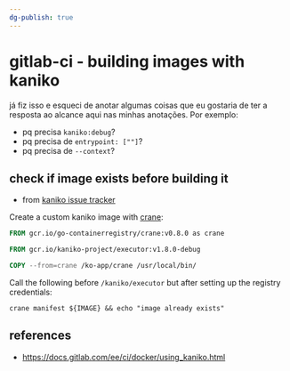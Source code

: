 ```yaml
---
dg-publish: true
---
```

# gitlab-ci - building images with kaniko

já fiz isso e esqueci de anotar algumas coisas que eu gostaria de ter a resposta ao alcance aqui nas minhas anotações. Por exemplo:

- pq precisa `kaniko:debug`?
- pq precisa de `entrypoint: [""]`?
- pq precisa de `--context`?


## check if image exists before building it

- from [kaniko issue tracker](https://github.com/GoogleContainerTools/kaniko/issues/958#issuecomment-1078712894)

Create a custom kaniko image with [crane](https://github.com/google/go-containerregistry/tree/main/cmd/crane):
```Dockerfile
FROM gcr.io/go-containerregistry/crane:v0.8.0 as crane

FROM gcr.io/kaniko-project/executor:v1.8.0-debug

COPY --from=crane /ko-app/crane /usr/local/bin/
```

Call the following before `/kaniko/executor` but after setting up the registry credentials:
```shell
crane manifest ${IMAGE} && echo "image already exists"
```


## references

- <https://docs.gitlab.com/ee/ci/docker/using_kaniko.html>